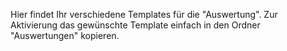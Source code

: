 Hier findet Ihr verschiedene Templates für die "Auswertung".
Zur Aktivierung das gewünschte Template einfach in den Ordner "Auswertungen" kopieren.
